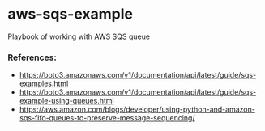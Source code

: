 # aws-sqs-example
Playbook of working with AWS SQS queue

### References: 
* https://boto3.amazonaws.com/v1/documentation/api/latest/guide/sqs-examples.html
* https://boto3.amazonaws.com/v1/documentation/api/latest/guide/sqs-example-using-queues.html
* https://aws.amazon.com/blogs/developer/using-python-and-amazon-sqs-fifo-queues-to-preserve-message-sequencing/
